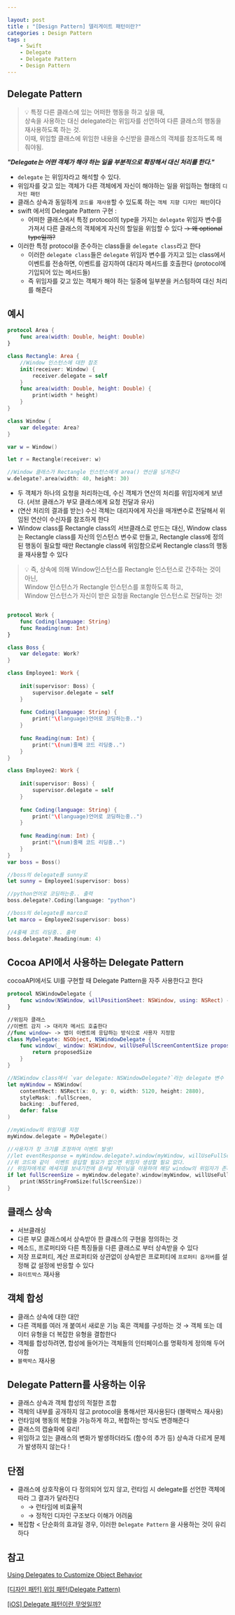 ```yaml
---

layout: post
title : "[Design Pattern] 델리게이트 패턴이란?"
categories : Design Pattern
tags : 
    - Swift
    - Delegate
    - Delegate Pattern
    - Design Pattern
---
```

## Delegate Pattern 

> 💡 특정 다른 클래스에 있는 어떠한 행동을 하고 싶을 때,    
> 상속을 사용하는 대신 delegate라는 위임자를 선언하여 다른 클래스의 행동을 재사용하도록 하는 것.    
> 이때, 위임할 클래스에 위임한 내용을 수신받을 클래스의 객체를 참조하도록 해줘야됨.     




***"Delegate는 어떤 객체가 해야 하는 일을 부분적으로 확장해서 대신 처리를 한다."***

- `delegate` 는 위임자라고 해석할 수 있다.
- 위임자를 갖고 있는 객체가 다른 객체에게 자신이 해야하는 일을 위임하는 형태의 `디자인 패턴`
- 클래스 상속과 동일하게 `코드를 재사용`할 수 있도록 하는 `객체 지향 디자인 패턴`이다
- swift 에서의 Delegate Pattern 구현 :
    - 어떠한 클래스에서 특정 protocol의 type을 가지는 `delegate` 위임자 변수를 가져서 다른 클래스의 객체에게 자신의 할일을 위임할  수 있다  ~~→ 왜 optional type일까?~~
- 이러한 특정 protocol을 준수하는 class들을 `delegate class`라고 한다
    - 이러한 `delegate class`들은 `delegate` 위임자 변수를 가지고 있는 class에서 이벤트를 전송하면, 이벤트를 감지하여 대리자 메서드를 호출한다 (protocol에 기입되어 있는 메서드들)
    - 즉 위임자를 갖고 있는 객체가 해야 하는 일중에 일부분을 커스텀하여 대신 처리를 해준다

## 예시

```swift
protocol Area {
    func area(width: Double, height: Double)
}

class Rectangle: Area {
    //Window 인스턴스에 대한 참조
    init(receiver: Window) {
        receiver.delegate = self
    }
    func area(width: Double, height: Double) {
        print(width * height)
    }
}

class Window {
    var delegate: Area?
}

var w = Window()

let r = Rectangle(receiver: w)

//Window 클래스가 Rectangle 인스턴스에게 area() 연산을 넘겨준다
w.delegate?.area(width: 40, height: 30)
```

- 두 객체가 하나의 요청을 처리하는데, 수신 객체가 연산의 처리를 위임자에게 보낸다. (서브 클래스가 부모 클래스에게 요청 전달과 유사)
- (연산 처리의 결과를 받는) 수신 객체는 대리자에게 자신을 매개변수로 전달해서 위임된 연산이 수신자를 참조하게 한다
- Window class를 Rectangle class의 서브클래스로 만드는 대신, Window class는 Rectangle class를 자신의 인스턴스 변수로 만들고, Rectangle class에 정의된 행동이 필요할 때만 Rectangle class에 위임함으로써 Rectangle class의 행동을 재사용할 수 있다

   
> 💡 즉, 상속에 의해 Window인스턴스를 Rectangle 인스턴스로 간주하는 것이 아닌,    
> Window 인스턴스가 Rectangle 인스턴스를 포함하도록 하고,    
> Window 인스턴스가 자신이 받은 요청을 Rectangle 인스턴스로 전달하는 것!     

   

```swift

protocol Work {
    func Coding(language: String)
    func Reading(num: Int)
}

class Boss {
    var delegate: Work?
}

class Employee1: Work {
    
    init(supervisor: Boss) {
        supervisor.delegate = self
    }
    
    func Coding(language: String) {
        print("\(language)언어로 코딩하는중..")
    }
    
    func Reading(num: Int) {
        print("\(num)줄째 코드 리딩중..")
    }
}

class Employee2: Work {
    
    init(supervisor: Boss) {
        supervisor.delegate = self
    }
    
    func Coding(language: String) {
        print("\(language)언어로 코딩하는중..")
    }
    
    func Reading(num: Int) {
        print("\(num)줄째 코드 리딩중..")
    }
}
var boss = Boss()

//boss의 delegate를 sunny로
let sunny = Employee1(supervisor: boss)

//python언어로 코딩하는중.. 출력
boss.delegate?.Coding(language: "python")

//boss의 delegate를 marco로
let marco = Employee2(supervisor: boss)

//4줄째 코드 리딩중.. 출력
boss.delegate?.Reading(num: 4)
```

## Cocoa API에서 사용하는 Delegate Pattern

cocoaAPI에서도 UI를 구현할 때 Delegate Pattern을 자주 사용한다고 한다   

```swift
protocol NSWindowDelegate {
	func window(NSWindow, willPositionSheet: NSWindow, using: NSRect) -> NSRect
}

//위임자 클래스
//이벤트 감지 -> 대리자 메서드 호출한다
//func window~ -> 앱이 이벤트에 응답하는 방식으로 사용자 지정함
class MyDelegate: NSObject, NSWindowDelegate {
    func window(_ window: NSWindow, willUseFullScreenContentSize proposedSize: NSSize) -> NSSize {
        return proposedSize
    }
}

//NSWindow class에서 `var delegate: NSWindowDelegate?`라는 delegate 변수 선언
let myWindow = NSWindow(
    contentRect: NSRect(x: 0, y: 0, width: 5120, height: 2880),
    styleMask: .fullScreen,
    backing: .buffered,
    defer: false
)

//myWindow의 위임자를 지정
myWindow.delegate = MyDelegate()

//사용자가 창 크기를 조정하여 이벤트 발생!
//let eventResponse = myWindow.delegate?.window(myWindow, willUseFullScreenContentSize: mySize)
//위 코드와 같이  이벤트 응답할 필요가 없으면 위임자 생성할 필요 없다.
// 위임자에게로 메세지를 보내기전에 옵셔널 체이닝을 이용하여 해당 window의 위임자가 존재하는지 확인한다!
if let fullScreenSize = myWindow.delegate?.window(myWindow, willUseFullScreenContentSize: mySize) {
    print(NSStringFromSize(fullScreenSize))
}
```


## 클래스 상속

- 서브클래싱
- 다른 부모 클래스에서 상속받아 한 클래스의 구현을 정의하는 것
- 메소드, 프로퍼티와 다른 특징들을 다른 클래스로 부터 상속받을 수 있다
- 저장 프로퍼티, 계산 프로퍼티와 상관없이 상속받은 프로퍼티에 `프로퍼티 옵저버`를 설정해 값 설정에 반응할 수 있다
- `화이트박스` 재사용

## 객체 합성

- 클래스 상속에 대한 대안
- 다른 객체를 여러 개 붙여서 새로운 기능 혹은 객체를 구성하는 것 → 객체 또는 데이터 유형을 더 복잡한 유형을 결합한다
- 객체를 합성하려면, 합성에 들어가는 객체들의 인터페이스를 명확하게 정의해 두어야함
- `블랙박스` 재사용

## Delegate Pattern를 사용하는 이유

- 클래스 상속과 객체 합성의 적절한 조합
- 객체의 내부를 공개하지 않고 protocol을 통해서만 재사용된다 (블랙박스 재사용)
- 런타임에 행동의 복합을 가능하게 하고, 복합하는 방식도 변경해준다
- 클래스의 캡슐화에 유리!
- 위임하고 있는 클래스의 변화가 발생하더라도 (함수의 추가 등) 상속과 다르게 문제가 발생하지 않는다 !

## 단점

- 클래스에 상호작용이 다 정의되어 있지 않고, 런타임 시 delegate를 선언한 객체에 따라 그 결과가 달라진다
    - →  런타임에 비효율적
    - → 정적인 디자인 구조보다 이해가 어려움
- 복잡함 < 단순화의 효과일 경우, 이러한 `Delegate Pattern` 을 사용하는 것이 유리하다

## 참고

[Using Delegates to Customize Object Behavior](https://developer.apple.com/documentation/swift/using-delegates-to-customize-object-behavior)

[[디자인 패턴] 위임 패턴(Delegate Pattern)](https://june0122.github.io/2021/08/21/design-pattern-delegate/)

[[iOS] Delegate 패턴이란 무엇일까?](https://velog.io/@zooneon/Delegate-패턴이란-무엇일까)
